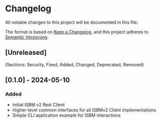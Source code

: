 # Changelog

All notable changes to this project will be documented in this file.

The format is based on [Keep a Changelog](https://keepachangelog.com/en/1.0.0/),
and this project adheres to [Semantic Versioning](https://semver.org/spec/v2.0.0.html).

## [Unreleased]

(Sections: Security, Fixed, Added, Changed, Deprecated, Removed)


## [0.1.0] - 2024-05-10

### Added

- Initial ISBM v2 Rest Client
- Higher-level common interfaces for all ISBMv2 Client implementations
- Simple CLI application example for ISBM interactions
